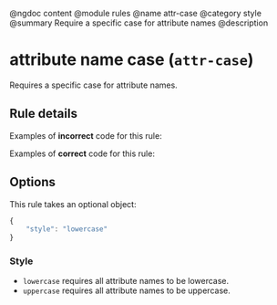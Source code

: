 @ngdoc content
@module rules
@name attr-case
@category style
@summary Require a specific case for attribute names
@description

# attribute name case (`attr-case`)

Requires a specific case for attribute names.

## Rule details

Examples of **incorrect** code for this rule:

<validate name="incorrect" rules="attr-case">
    <p ID="foo"></p>
</validate>

Examples of **correct** code for this rule:

<validate name="correct" rules="attr-case">
    <p id="foo"></p>
</validate>

## Options

This rule takes an optional object:

```javascript
{
	"style": "lowercase"
}
```

### Style

- `lowercase` requires all attribute names to be lowercase.
- `uppercase` requires all attribute names to be uppercase.
